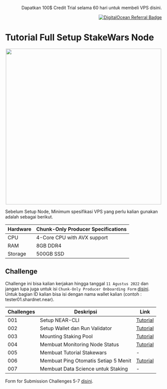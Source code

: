 <p align="right">Dapatkan 100$ Credit Trial selama 60 hari untuk membeli VPS disini.</p>
<p align="right"><a href="https://www.digitalocean.com/?refcode=825d86d58739&utm_campaign=Referral_Invite&utm_medium=Referral_Program&utm_source=badge"><img src="https://web-platforms.sfo2.cdn.digitaloceanspaces.com/WWW/Badge%201.svg" alt="DigitalOcean Referral Badge" /></a></p>


# Tutorial Full Setup StakeWars Node


<p align="center">
<img src="https://user-images.githubusercontent.com/35837931/180386866-d7d109a2-bf61-4ebf-ae8e-26f64604a094.png"  width="500px"/>
<p>


Sebelum Setup Node, Minimum spesifikasi VPS yang perlu kalian gunakan adalah sebagai berikut.


| Hardware       | Chunk-Only Producer  Specifications                                   |
| -------------- | ---------------------------------------------------------------       |
| CPU            | 4-Core CPU with AVX support                                           |
| RAM            | 8GB DDR4                                                              |
| Storage        | 500GB SSD                                                             |


## Challenge

Challenge ini bisa kalian kerjakan hingga tanggal `11 Agustus 2022` dan jangan lupa juga untuk isi `Chunk-Only Producer Onboarding Form` [disini](https://nearprotocol1001.typeform.com/to/Z39N7cU9). Untuk bagian ID kalian bisa isi dengan nama wallet kalian (contoh : tester01.shardnet.near).

| Challenges | Deskripsi                             | Link                                                                              |
| ---------- | ------------------------------------- | --------------------------------------------------------------------------------- |
| 001        | Setup NEAR-CLI                        | [Tutorial](https://github.com/yantodotid/testnet/blob/main/stakewars/task/001.md) |
| 002        | Setup Wallet dan Run Validator        | [Tutorial](https://github.com/yantodotid/testnet/blob/main/stakewars/task/002.md) |
| 003        | Mounting Staking Pool                 | [Tutorial](https://github.com/yantodotid/testnet/blob/main/stakewars/task/003.md) |
| 004        | Membuat Monitoring Node Status        | [Tutorial](https://github.com/yantodotid/testnet/blob/main/stakewars/task/004.md) |
| 005        | Membuat Tutorial Stakewars            | -                                                                                 |
| 006        | Membuat Ping Otomatis Setiap 5 Menit  | [Tutorial](https://github.com/yantodotid/testnet/blob/main/stakewars/task/006.md) |
| 007        | Membuat Data Science untuk Staking    | -                                                                                 |


Form for Submission Challenges 5-7 [disini](https://docs.google.com/forms/d/e/1FAIpQLScp9JEtpk1Fe2P9XMaS9Gl6kl9gcGVEp3A5vPdEgxkHx3ABjg/viewform).
